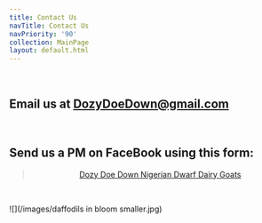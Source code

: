 ```yaml
---
title: Contact Us
navTitle: Contact Us
navPriority: '90'
collection: MainPage
layout: default.html
---
```

<br />

## Email us at   [ DozyDoeDown@gmail.com](DozyDoeDown@gmail.com)

<br />

## Send us a PM on FaceBook using this form:

<center><div class="fb-page" data-href="https://www.facebook.com/dozydoedown/" data-tabs="messages" data-width="500" data-small-header="false" data-adapt-container-width="true" data-hide-cover="true" data-show-facepile="false"><blockquote cite="https://www.facebook.com/dozydoedown/" class="fb-xfbml-parse-ignore"><a href="https://www.facebook.com/dozydoedown/">Dozy Doe Down Nigerian Dwarf Dairy Goats</a></blockquote></div></center>

<br />



![](/images/daffodils in bloom smaller.jpg)
